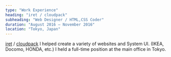 ```yaml
---
type: "Work Experience"
heading: "iret / cloudpack"
subheading: "Web Designer / HTML,CSS Coder"
duration: "August 2016 – November 2016"
location: "Tokyo, Japan"
---
```


<a href="https://www.iret.co.jp/" target="_blank">iret</a> / <a href="https://cloudpack.jp/" target="_blank">cloudpack</a> I helped create a variety of websites and System UI. (IKEA, Docomo, HONDA, etc.) I held a full-time position at the main office in Tokyo.
